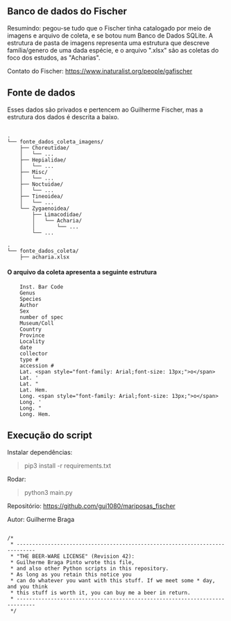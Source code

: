 ## Banco de dados do Fischer

Resumindo: pegou-se tudo que o Fischer tinha catalogado por meio de imagens e arquivo de coleta, e se botou num Banco de Dados SQLite. A estrutura de pasta de imagens representa uma estrutura que descreve família/genero de uma dada espécie, e o arquivo ".xlsx" são as coletas do foco dos estudos, as "Acharias". 

Contato do Fischer: https://www.inaturalist.org/people/gafischer

## Fonte de dados

Esses dados são privados e pertencem ao Guilherme Fischer, mas a estrutura dos dados é descrita a baixo.

```

.
└── fonte_dados_coleta_imagens/
    ├── Choreutidae/
    │   └── ...
    ├── Hepialidae/
    │   └── ...
    ├── Misc/
    │   └── ...
    ├── Noctuidae/
    │   └── ...
    ├── Tineoidea/
    │   └── ...
    └── Zygaenoidea/
        ├── Limacodidae/
        │   └── Acharia/
        │       └── ...
        └── ...

.
└── fonte_dados_coleta/
    ├── acharia.xlsx

```

#### O arquivo da coleta apresenta a seguinte estrutura

```
    Inst. Bar Code
    Genus
    Species
    Author
    Sex
    number of spec
    Museum/Coll
    Country
    Province
    Locality
    date
    collector
    type #
    accession #
    Lat. <span style="font-family: Arial;font-size: 13px;">o</span>
    Lat. '
    Lat. "
    Lat. Hem.
    Long. <span style="font-family: Arial;font-size: 13px;">o</span>
    Long. '
    Long. "
    Long. Hem.
```

## Execução do script

Instalar dependências:

> pip3 install -r requirements.txt 

Rodar:

> python3 main.py

Repositório: https://github.com/gui1080/mariposas_fischer

Autor: Guilherme Braga

```

/*
 * ----------------------------------------------------------------------------
 * "THE BEER-WARE LICENSE" (Revision 42):
 * Guilherme Braga Pinto wrote this file, 
 * and also other Python scripts in this repository.  
 * As long as you retain this notice you
 * can do whatever you want with this stuff. If we meet some * day, and you think
 * this stuff is worth it, you can buy me a beer in return.   
 * ----------------------------------------------------------------------------
 */

 ```
